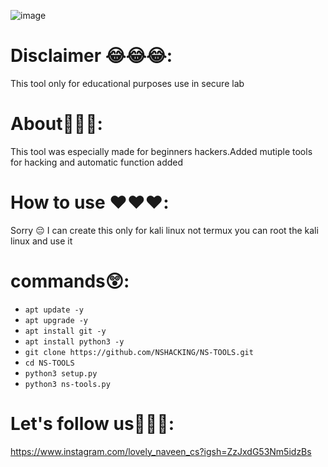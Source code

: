    
![image](https://github.com/user-attachments/assets/59bab72f-2e2d-45ae-88d6-837bdf928992)



# Disclaimer 😂😂😂:

This tool only for educational purposes use in secure lab 

# About🎉🎉🎉:

This tool was especially made for beginners hackers.Added mutiple tools for hacking and automatic function added

# How to use ❤️❤️❤️:

Sorry 😔 I can create this only for kali linux not termux you can root the kali linux and use it

# commands😲:

- `apt update -y`
- `apt upgrade -y`
- `apt install git -y`
- `apt install python3 -y`
-  `git clone https://github.com/NSHACKING/NS-TOOLS.git`
-  `cd NS-TOOLS`
-  `python3 setup.py`
-  `python3 ns-tools.py`

# Let's follow us👋👋👋:
https://www.instagram.com/lovely_naveen_cs?igsh=ZzJxdG53Nm5idzBs

